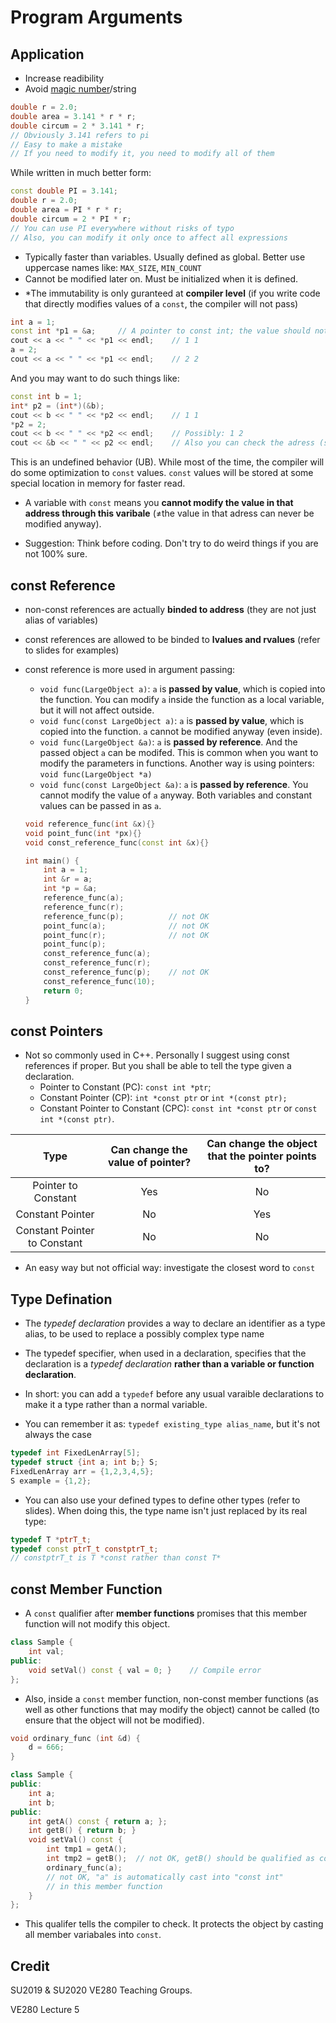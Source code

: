 # Program Arguments

## Application

* Increase readibility
* Avoid [magic number](https://en.wikipedia.org/wiki/Magic_number_(programming))/string

```cpp
double r = 2.0;
double area = 3.141 * r * r;
double circum = 2 * 3.141 * r;
// Obviously 3.141 refers to pi
// Easy to make a mistake
// If you need to modify it, you need to modify all of them
```

While written in much better form:

```cpp
const double PI = 3.141;
double r = 2.0;
double area = PI * r * r;
double circum = 2 * PI * r;
// You can use PI everywhere without risks of typo
// Also, you can modify it only once to affect all expressions
```

* Typically faster than variables. Usually defined as global. Better use uppercase names like: `MAX_SIZE`, `MIN_COUNT`
* Cannot be modified later on. Must be initialized when it is defined.
* *The immutability is only guranteed at **compiler level** (if you write code that directly modifies values of a `const`, the compiler will not pass)

```cpp
int a = 1;
const int *p1 = &a;		// A pointer to const int; the value should not change
cout << a << " " << *p1 << endl;	// 1 1
a = 2;
cout << a << " " << *p1 << endl;	// 2 2
```

And you may want to do such things like:

```cpp
const int b = 1;  
int* p2 = (int*)(&b);  
cout << b << " " << *p2 << endl;	// 1 1
*p2 = 2; 
cout << b << " " << *p2 << endl;	// Possibly: 1 2
cout << &b << " " << p2 << endl;	// Also you can check the adress (same)
```

This is an undefined behavior (UB). While most of the time, the compiler will do some optimization to `const` values. `const` values will be stored at some special location in memory for faster read.

* A variable with `const` means you **cannot modify the value in that address through this varibale** (≠the value in that adress can never be modified anyway).

* Suggestion: Think before coding. Don't try to do weird things if you are not 100% sure.

## const Reference



* non-const references are actually **binded to address** (they are not just alias of variables)

* const references are allowed to be binded to **lvalues and rvalues** (refer to slides for examples)

* const reference is more used in argument passing:

  * `void func(LargeObject a)`: `a` is **passed by value**, which is copied into the function. You can modify `a` inside the function as a local variable, but it will not affect outside.
  * `void func(const LargeObject a)`: `a` is **passed by value**, which is copied into the function. `a` cannot be modified anyway (even inside).
  * `void func(LargeObject &a)`: `a` is **passed by reference**. And the passed object `a` can be modifed. This is common when you want to modify the parameters in functions. Another way is using pointers: ``void func(LargeObject *a)``
  * `void func(const LargeObject &a)`: `a` is **passed by reference**. You cannot modify the value of `a` anyway. Both variables and constant values can be passed in as `a`.

  ```cpp
  void reference_func(int &x){}
  void point_func(int *px){}
  void const_reference_func(const int &x){}
  
  int main() {
      int a = 1;
      int &r = a;
      int *p = &a;
      reference_func(a);
      reference_func(r);
      reference_func(p);          // not OK
      point_func(a);              // not OK
      point_func(r);              // not OK
      point_func(p);
      const_reference_func(a);
      const_reference_func(r);
      const_reference_func(p);    // not OK
      const_reference_func(10);
      return 0;
  }
  ```

## const Pointers

* Not so commonly used in C++. Personally I suggest using const references if proper. But you shall be able to tell the type given a declaration.
  * Pointer to Constant (PC): `const int *ptr`;
  * Constant Pointer (CP): `int *const ptr` or `int *(const ptr);`
  * Constant Pointer to Constant (CPC): `const int *const ptr` or `const int *(const ptr)`.

|             Type             | Can change the value of pointer? | Can change the object that the pointer points to? |
| :--------------------------: | :------------------------------: | :-----------------------------------------------: |
|     Pointer to Constant      |               Yes                |                        No                         |
|       Constant Pointer       |                No                |                        Yes                        |
| Constant Pointer to Constant |                No                |                        No                         |

* An easy way but not official way: investigate the closest word to `const`

## Type Defination

* The *typedef declaration* provides a way to declare an identifier as a type alias, to be used to replace a possibly complex type name

* The typedef specifier, when used in a declaration, specifies that the declaration is a *typedef declaration* **rather than a variable or function declaration**. 
* In short: you can add a `typedef` before any usual varaible declarations to make it a type rather than a normal variable.
* You can remember it as: `typedef existing_type alias_name`, but it's not always the case

```cpp
typedef int FixedLenArray[5];
typedef struct {int a; int b;} S;
FixedLenArray arr = {1,2,3,4,5};
S example = {1,2};
```

* You can also use your defined types to define other types (refer to slides). When doing this, the type name isn't just replaced by its real type:

```cpp
typedef T *ptrT_t;
typedef const ptrT_t constptrT_t;
// constptrT_t is T *const rather than const T*
```

## const Member Function

* A `const` qualifier after **member functions** promises that this member function will not modify this object. 

```cpp
class Sample {
    int val;
public:
    void setVal() const { val = 0; }	// Compile error
};
```

* Also, inside a `const` member function, non-const member functions (as well as other functions that may modify the object) cannot be called (to ensure that the object will not be modified).

```cpp
void ordinary_func (int &d) {
    d = 666;
}

class Sample {
public:
    int a;
    int b;
public:
    int getA() const { return a; };
    int getB() { return b; }
    void setVal() const { 
        int tmp1 = getA();
        int tmp2 = getB();  // not OK, getB() should be qualified as const
        ordinary_func(a);   
      	// not OK, "a" is automatically cast into "const int" 
      	// in this member function
    }
};
```

* This qualifer tells the compiler to check. It protects the object by casting all member variabales into `const`.

## Credit

SU2019 & SU2020 VE280 Teaching Groups.

VE280 Lecture 5